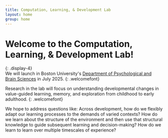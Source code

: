 ```yaml
---
title: Computation, Learning, & Development Lab
layout: home
group: home
---
```

# Welcome to the Computation, Learning, & Development Lab!
{: .display-4}
<br>
We will launch in Boston University's [Department of Psychological and Brain Sciences](https://www.bu.edu/psych/) in July 2025.
{: .welcomefont}

Research in the lab will focus on understanding developmental changes in value-guided learning, memory, and exploration from childhood to early adulthood.
{: .welcomefont}

We hope to address questions like: Across development, how do we flexibly adapt our learning processes to the demands of varied contexts? How do we learn about the structure of the environment and then use that structural knowledge to guide subsequent learning and decision-making? How do we learn to learn over multiple timescales of experience? 